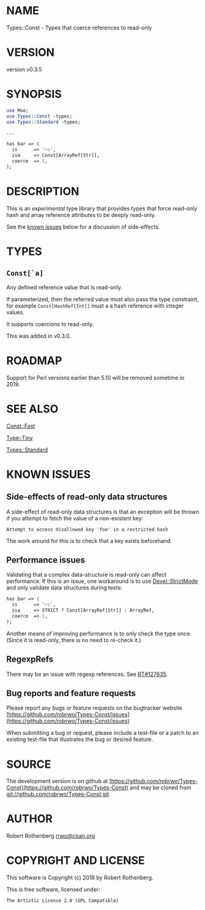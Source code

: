 # NAME

Types::Const - Types that coerce references to read-only

# VERSION

version v0.3.5

# SYNOPSIS

```perl
use Moo;
use Types::Const -types;
use Types::Standard -types;

...

has bar => (
  is      => 'ro',
  isa     => Const[ArrayRef[Str]],
  coerce  => 1,
);
```

# DESCRIPTION

This is an _experimental_ type library that provides types that force
read-only hash and array reference attributes to be deeply read-only.

See the [known issues](#known_issues) below for a discussion of
side-effects.

# TYPES

## `` Const[`a] ``

Any defined reference value that is read-only.

If parameterized, then the referred value must also pass the type
constraint, for example `Const[HashRef[Int]]` must a a hash reference
with integer values.

It supports coercions to read-only.

This was added in v0.3.0.

# ROADMAP

Support for Perl versions earlier than 5.10 will be removed sometime
in 2019.

# SEE ALSO

[Const::Fast](https://metacpan.org/pod/Const::Fast)

[Type::Tiny](https://metacpan.org/pod/Type::Tiny)

[Types::Standard](https://metacpan.org/pod/Types::Standard)

# KNOWN ISSUES

## Side-effects of read-only data structures

A side-effect of read-only data structures is that an exception will
be thrown if you attempt to fetch the value of a non-existent key:

```
Attempt to access disallowed key 'foo' in a restricted hash
```

The work around for this is to check that a key exists beforehand.

## Performance issues

Validating that a complex data-structure is read-only can affect
performance.  If this is an issue, one workaround is to use
[Devel::StrictMode](https://metacpan.org/pod/Devel::StrictMode) and only validate data structures during tests:

```perl
has bar => (
  is      => 'ro',
  isa     => STRICT ? Const[ArrayRef[Str]] : ArrayRef,
  coerce  => 1,
);
```

Another means of improving performance is to only check the type
once. (Since it is read-only, there is no need to re-check it.)

## RegexpRefs

There may be an issue with regexp references. See
[RT#127635](https://rt.cpan.org/Ticket/Display.html?id=127635).

## Bug reports and feature requests

Please report any bugs or feature requests on the bugtracker website
[https://github.com/robrwo/Types-Const/issues](https://github.com/robrwo/Types-Const/issues)

When submitting a bug or request, please include a test-file or a
patch to an existing test-file that illustrates the bug or desired
feature.

# SOURCE

The development version is on github at [https://github.com/robrwo/Types-Const](https://github.com/robrwo/Types-Const)
and may be cloned from [git://github.com/robrwo/Types-Const.git](git://github.com/robrwo/Types-Const.git)

# AUTHOR

Robert Rothenberg <rrwo@cpan.org>

# COPYRIGHT AND LICENSE

This software is Copyright (c) 2018 by Robert Rothenberg.

This is free software, licensed under:

```
The Artistic License 2.0 (GPL Compatible)
```
